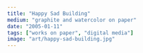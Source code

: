 ```yaml
---
title: "Happy Sad Building"
medium: "graphite and watercolor on paper"
date: "2005-01-11"
tags: ["works on paper", "digital media"]
image: "art/happy-sad-building.jpg"
---
```

